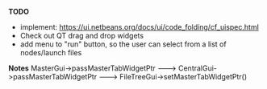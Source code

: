 **TODO**
- implement: https://ui.netbeans.org/docs/ui/code_folding/cf_uispec.html
- Check out QT drag and drop widgets
- add menu to "run" button, so the user can select from a list of nodes/launch files

**Notes**
MasterGui->passMasterTabWidgetPtr ---> CentralGui->passMasterTabWidgetPtr ---> FileTreeGui->setMasterTabWidgetPtr()
